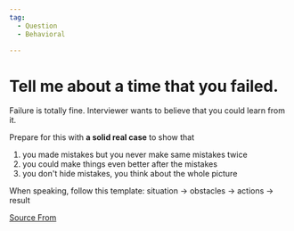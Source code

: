 ```yaml
---
tag:
  - Question
  - Behavioral

---
```

  
# Tell me about a time that you failed.

Failure is totally fine. Interviewer wants to believe that you could learn from it.

Prepare for this with **a solid real case** to show that

1.  you made mistakes but you never make same mistakes twice
2.  you could make things even better after the mistakes
3.  you don't hide mistakes, you think about the whole picture

When speaking, follow this template: situation → obstacles → actions → result


[Source From](https://bigfrontend.dev/question/Tell-me-about-a-time-that-you-failed)

  